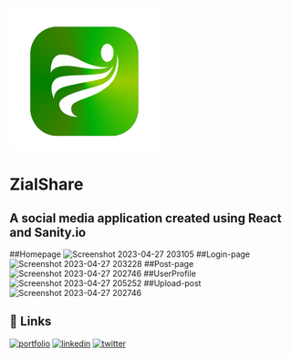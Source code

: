 ![Logo](https://github.com/singhpritpal04/ZialShare_SocialMedia_React/blob/master/src/assets/logo1.png)
# ZialShare

## A social media application created using React and Sanity.io

##Homepage
![Screenshot 2023-04-27 203105](https://user-images.githubusercontent.com/60469949/234909145-2468c872-0d6e-4dd9-948b-9828eb76d246.png)
##Login-page
![Screenshot 2023-04-27 203228](https://user-images.githubusercontent.com/60469949/234909200-4b9d2d65-1bff-41f2-ae36-dd0580f3e5d7.png)
##Post-page
![Screenshot 2023-04-27 202746](https://user-images.githubusercontent.com/60469949/234909288-c4a5264d-eea1-43c7-b3df-65e991eba9d8.png)
##UserProfile
![Screenshot 2023-04-27 205252](https://user-images.githubusercontent.com/60469949/234909729-18017e49-1064-4495-aceb-f5393a8f5932.png)
##Upload-post
![Screenshot 2023-04-27 202746](https://user-images.githubusercontent.com/60469949/234909780-a06fb146-716a-4350-96c6-938d23cf6637.png)

## 🔗 Links
[![portfolio](https://img.shields.io/badge/my_portfolio-000?style=for-the-badge&logo=ko-fi&logoColor=white)](https://singhpritpal04.github.io/)
[![linkedin](https://img.shields.io/badge/linkedin-0A66C2?style=for-the-badge&logo=linkedin&logoColor=white)](https://www.linkedin.com/in/singhpritpal04/)
[![twitter](https://img.shields.io/badge/twitter-1DA1F2?style=for-the-badge&logo=twitter&logoColor=white)](https://twitter.com/singhpritpal04)



